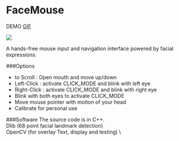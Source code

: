 # FaceMouse
DEMO
[GIF](FaceMouse.gif)

<img src="https://github.com/codebuddha/FaceMouse/blob/master/FaceMouse.gif">

A hands-free mouse input and navigation interface powered by facial expressions.

###Options
 - to Scroll : Open mouth and move up/down   
 - Left-Click : activate CLICK_MODE and blink with left eye
 - Right-Click : activate CLICK_MODE and blink with right eye
 - Blink with both eyes to activate CLICK_MODE
 - Move mouse pointer with motion of your head
 - Calibrate for personal use

###Software
 The source code is in C++. \
 Dlib (68 point facial landmark detection) \
 OpenCV (for overlay Text, display and testing) \
